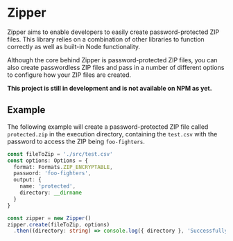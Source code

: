 # Zipper

Zipper aims to enable developers to easily create password-protected ZIP files. This library relies on a combination of
other libraries to function correctly as well as built-in Node functionality.

Although the core behind Zipper is password-protected ZIP files, you can also create passwordless ZIP files and pass in
a number of different options to configure how your ZIP files are created.

**This project is still in development and is not available on NPM as yet.**

## Example

The following example will create a password-protected ZIP file called `protected.zip` in the execution directory, 
containing the `test.csv` with the password to access the ZIP being `foo-fighters`.

```typescript
const fileToZip = './src/test.csv'
const options: Options = {
  format: Formats.ZIP_ENCRYPTABLE,
  password: 'foo-fighters',
  output: {
    name: 'protected',
    directory: __dirname
  }
}

const zipper = new Zipper()
zipper.create(fileToZip, options)
  .then((directory: string) => console.log({ directory }, 'Successfully created ZIP'))
```
